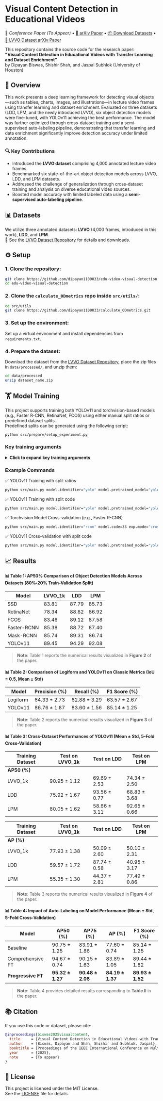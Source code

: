 # Visual Content Detection in Educational Videos

📘 *Conference Paper (To Appear)* • [📝 arXiv Paper]() • [📦 Download Datasets](https://github.com/dipayan1109033/LVVO_dataset) • [📄 LVVO Dataset arXiv Paper]()

This repository contains the source code for the research paper:  
**"Visual Content Detection in Educational Videos with Transfer Learning and Dataset Enrichment"**  
by Dipayan Biswas, Shishir Shah, and Jaspal Subhlok (University of Houston)

## 📄 Overview

This work presents a deep learning framework for detecting visual objects—such as tables, charts, images, and illustrations—in lecture video frames using transfer learning and dataset enrichment. Evaluated on three datasets (LDD, LPM, and the newly introduced LVVO), six object detection models were fine-tuned, with YOLOv11 achieving the best performance. The model was further optimized through cross-dataset training and a semi-supervised auto-labeling pipeline, demonstrating that transfer learning and data enrichment significantly improve detection accuracy under limited annotation.


### 🔍 Key Contributions

- Introduced the **LVVO dataset** comprising 4,000 annotated lecture video frames.
- Benchmarked six state-of-the-art object detection models across LVVO, LDD, and LPM datasets.
- Addressed the challenge of generalization through cross-dataset training and analysis on diverse educational video sources.
- Boosted model accuracy with limited labeled data using a **semi-supervised auto-labeling pipeline**.


## 📊 Datasets

We utilize three annotated datasets: **LVVO** (4,000 frames, introduced in this work), **LDD**, and **LPM**.  
🔗 See the [LVVO Dataset Repository](https://github.com/dipayan1109033/LVVO_dataset) for details and downloads.


## ⚙️ Setup

### 1. Clone the repository:
```bash
git clone https://github.com/dipayan1109033/edu-video-visual-detection.git
cd edu-video-visual-detection
```

### 2. Clone the `calculate_ODmetrics` repo inside `src/utils/`:
```bash
cd src/utils
git clone https://github.com/dipayan1109033/calculate_ODmetrics.git
```

### 3. Set up the environment:
Set up a virtual environment and install dependencies from `requirements.txt`.

### 4. Prepare the dataset:
Download the dataset from the [LVVO Dataset Repository](https://github.com/dipayan1109033/LVVO_dataset), place the zip files in `data/processed/`, and unzip them:
```bash
cd data/processed
unzip dataset_name.zip
```

## 🏋️ Model Training

This project supports training both YOLOv11 and torchvision-based models (e.g., Faster R-CNN, RetinaNet, FCOS) using either manual split ratios or predefined dataset splits.  
Predefined splits can be generated using the following script:

```bash
python src/prepare/setup_experiment.py
```

### Key training arguments
<details>
<summary><strong>Click to expand key training arguments</strong></summary>

- **`model.identifier`**: Model name (`yolo`, `rcnn`, `maskrcnn`, `retinanet`, `fcos`, `ssd`)
- **`model.pretrained_model`**: Path or name of pretrained weights (for YOLOv11)
- **`model.code`**: Two-digit code for torchvision models, specifying the backbone and number of frozen layers. See `src/models/torchvision_models.py` for details.
- **`exp.mode`**: Training mode (`"train"` or `"crossval"`)
- **`exp.name`**: User given experiment name (used to save logs and checkpoints)
- **`data.folder`**: Dataset directory name (used with `split_ratios`)
- **`data.split_ratios`**: Train/val/test ratio, e.g., `[0.8,0.2,0.0]`
- **`data.split_code`**: Identifier for a custom dataset split created using `src/prepare/setup_experiment.py` and saved in `experiments/input/custom_splits/`
- **`data.num_folds`**: Number of folds for cross-validation (e.g., `5`)
- **`train.lr`**: Learning rate (e.g., `0.001`)
- **`train.epoch`**: Number of training epochs

➡️ For additional arguments and full configuration options, refer to `configs/experiment.yaml`.

</details>


### Example Commands

✅ YOLOv11 Training with split ratios

```bash
python src/main.py model.identifier="yolo" model.pretrained_model="yolo11m.pt" exp.mode="train" exp.name="train_yolo_LVVO1k" data.folder="LVVO_1k" data.split_ratios="[0.8,0.2,0.0]" train.lr=0.001 train.epoch=30
```
✅ YOLOv11 Training with split code

```bash
python src/main.py model.identifier="yolo" model.pretrained_model="yolo11m.pt" exp.mode="train" exp.name="train_yolo_csplitLVVO4k" data.split_code="LVVO_4k_val200_seed42" train.lr=0.001 train.epoch=30
```

✅ Torchvision Model Cross-validation (e.g., Faster R-CNN)

```bash
python src/main.py model.identifier="rcnn" model.code=33 exp.mode="crossval" exp.name="crossval_rcnn_LVVO1k" data.folder="LVVO_1k" data.num_folds=5 train.lr=0.001 train.epoch=30
```
✅ YOLOv11 Cross-validation with split code

```bash
python src/main.py model.identifier="yolo" model.pretrained_model="yolo11m.pt" exp.mode="crossval" exp.name="crossval_yolo_csplitLVVO4k" data.split_code="LVVO_4k_val200_cv5_seed42" train.lr=0.001 train.epoch=30

```


## 📈 Results

#### 📊 Table 1: AP50% Comparison of Object Detection Models Across Datasets (80%:20% Train-Validation Split)

| Model        | LVVO_1k | LDD    | LPM    |
|--------------|---------|--------|--------|
| SSD          | 83.81   | 87.79  | 85.73  |
| RetinaNet    | 78.34   | 88.82  | 86.92  |
| FCOS         | 83.46   | 89.12  | 87.58  |
| Faster-RCNN  | 85.38   | 88.72  | 87.40  |
| Mask-RCNN    | 85.74   | 89.31  | 86.74  |
| YOLOv11      | 89.45   | 94.29  | 92.08  |

> **Note:** Table 1 reports the numerical results visualized in **Figure 2** of the paper.


#### 📊 Table 2: Comparison of Logiform and YOLOv11 on Classic Metrics (IoU = 0.5, Mean ± Std)


| Model     | Precision (%)     | Recall (%)        | F1 Score (%)      |
|-----------|-------------------|-------------------|-------------------|
| Logiform | 64.33 ± 2.73      | 62.88 ± 3.29      | 63.57 ± 2.67      |
| YOLOv11   | 86.76 ± 1.87      | 83.60 ± 1.56      | 85.14 ± 1.25      |

> **Note:** Table 2 reports the numerical results visualized in **Figure 3** of the paper.


#### 📊 Table 3: Cross-Dataset Performances of YOLOv11 (Mean ± Std, 5-Fold Cross-Validation)

| Training Dataset | Test on LVVO_1k | Test on LDD     | Test on LPM     |
|------------------|------------------|------------------|------------------|
| **AP50 (%)**     |                  |                  |                  |
| LVVO_1k          | 90.95 ± 1.12     | 69.69 ± 2.53     | 74.34 ± 2.50     |
| LDD              | 75.92 ± 1.67     | 93.56 ± 0.77     | 68.83 ± 3.68     |
| LPM              | 80.05 ± 1.62     | 58.66 ± 3.11     | 92.65 ± 0.66     |

| Training Dataset | Test on LVVO_1k | Test on LDD     | Test on LPM     |
|------------------|------------------|------------------|------------------|
| **AP (%)**       |                  |                  |                  |
| LVVO_1k          | 77.93 ± 1.38     | 50.09 ± 2.60     | 50.10 ± 2.31     |
| LDD              | 59.57 ± 1.72     | 87.74 ± 0.58     | 40.95 ± 3.17     |
| LPM              | 55.35 ± 1.30     | 44.37 ± 2.81     | 77.49 ± 0.86     |

> **Note:** Table 3 reports the numerical results visualized in **Figure 4** of the paper.

#### 📊 Table 4: Impact of Auto-Labeling on Model Performance (Mean ± Std, 5-Fold Cross-Validation)

| **Model**           | **AP50 (%)**       | **AP75 (%)**       | **AP (%)**         | **F1 Score (%)**     |
|---------------------|--------------------|---------------------|---------------------|----------------------|
| Baseline            | 90.75 ± 1.25       | 83.91 ± 1.86        | 77.60 ± 0.74        | 85.14 ± 1.25         |
| Comprehensive FT    | 94.67 ± 0.74       | 90.15 ± 1.63        | 83.89 ± 1.05        | 89.44 ± 1.82         |
| **Progressive FT**  | **95.32 ± 1.27**   | **90.48 ± 2.06**    | **84.19 ± 1.37**    | **89.93 ± 1.52**     |

> **Note:** Table 4 provides detailed results corresponding to **Table II** in the paper.


## 📚 Citation

If you use this code or dataset, please cite:

```BibTeX
@inproceedings{biswas2025visualcontent,
  title     = {Visual Content Detection in Educational Videos with Transfer Learning and Dataset Enrichment},
  author    = {Biswas, Dipayan and Shah, Shishir and Subhlok, Jaspal},
  booktitle = {Proceedings of the IEEE International Conference on Multimedia Information Processing and Retrieval (MIPR)},
  year      = {2025},
  note      = {To appear}
}
```


## 📝 License

This project is licensed under the MIT License.  
See the [LICENSE](LICENSE) file for details.
